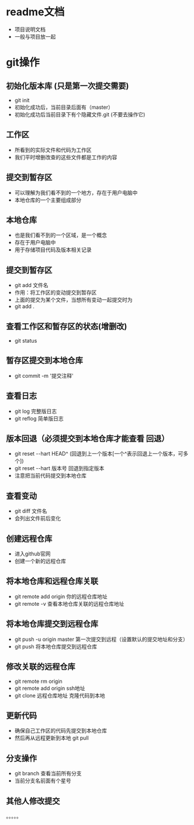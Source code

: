 # readme文档
- 项目说明文档
- 一般与项目放一起

# git操作

## 初始化版本库 (只是第一次提交需要)
- git init
- 初始化成功后，当前目录后面有（master）
- 初始化成功后当前目录下有个隐藏文件.git (不要去操作它)

## 工作区
- 所看到的实际文件和代码为工作区
- 我们平时增删改查的这些文件都是工作的内容

## 提交到暂存区
- 可以理解为我们看不到的一个地方，存在于用户电脑中
- 本地仓库的一个主要组成部分

## 本地仓库
- 也是我们看不到的一个区域，是一个概念
- 存在于用户电脑中
- 用于存储项目代码及版本相关记录

## 提交到暂存区
- git add 文件名
- 作用：将工作区的变动提交到暂存区
- 上面的提交为某个文件，当想所有变动一起提交时为 
- git add .

## 查看工作区和暂存区的状态(增删改)
- git status

## 暂存区提交到本地仓库
- git commit -m '提交注释'

## 查看日志
- git log 完整版日志
- git reflog 简单版日志

## 版本回退（必须提交到本地仓库才能查看 回退）
- git reset --hart HEAD^   (回退到上一个版本[一个^表示回退上一个版本，可多个])
- git reset --hart 版本号    回退到指定版本
- 注意把当前代码提交到本地仓库

## 查看变动
- git diff 文件名
- 会列出文件前后变化

## 创建远程仓库
- 进入github官网
- 创建一个新的远程仓库

## 将本地仓库和远程仓库关联
- git remote add origin 你的远程仓库地址
- git remote -v       查看本地仓库关联的远程仓库地址

## 将本地仓库提交到远程仓库
- git push -u origin master     第一次提交到远程（设置默认的提交地址和分支）
- git push      将本地仓库提交到远程仓库

## 修改关联的远程仓库
- git remote rm origin
- git remote add origin ssh地址
- git clone 远程仓库地址   克隆代码到本地

## 更新代码
- 确保自己工作区的代码先提交到本地仓库
- 然后再从远程更新到本地 git pull


## 分支操作
- git branch    查看当前所有分支
- 当前分支名前面有个星号

## 其他人修改提交
。。。。。

  
